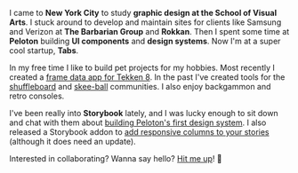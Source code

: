 I came to **New York City** to study **graphic design at the School of Visual Arts**. I stuck around to develop and maintain sites for clients like Samsung and Verizon at **The Barbarian Group** and **Rokkan**. Then I spent some time at **Peloton** building **UI components** and **design systems**. Now I'm at a super cool startup, **Tabs**.

In my free time I like to build pet projects for my hobbies. Most recently I created a [frame data app for Tekken 8](https://tekken.lol/). In the past I've created tools for the [shuffleboard](https://shuff.app) and [skee-ball](https://adamfratino.github.io/hybrid-sim/) communities. I also enjoy backgammon and retro consoles.

I've been really into **Storybook** lately, and I was lucky enough to sit down and chat with them about [building Peloton's first design system](https://www.youtube.com/watch?v=SXEu_C0hMjY). I also released a Storybook addon to [add responsive columns to your stories](https://storybook.js.org/addons/storybook-addon-responsive-columns) (although it does need an update).

Interested in collaborating? Wanna say hello? [Hit me up](mailto:hello@fratino.dev)! 👋
